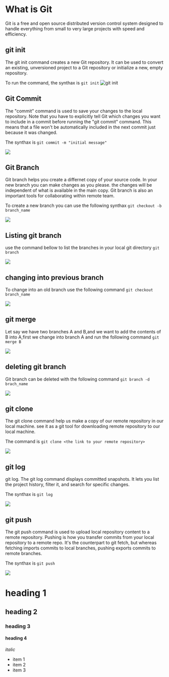 # What is Git

Git is a free and open source distributed version control system designed to handle everything from small to very large projects with speed and efficiency.

## git init

The git init command creates a new Git repository. It can be used to convert an existing, unversioned project to a Git repository or initialize a new, empty repository.

To run the command, the synthax is `git init`
![git init](./img/01.git_init.png)

## Git Commit

The "commit" command is used to save your changes to the local repository. Note that you have to explicitly tell Git which changes you want to include in a commit before running the "git commit" command. This means that a file won't be automatically included in the next commit just because it was changed.

The synthax is `git commit -m "initial message"`

![](./img/02.git_commit.png)

## Git Branch

Git branch helps you create a differnet copy of your source code. In your new branch you can make changes as you please. the changes will be independent of what is available in the main copy. Git branch is also an important tools for collaborating within remote team.

To create a new branch you can use the following synthax `git checkout -b branch_name`

![](./img/03.git_branch.png)

## Listing git branch

use the command bellow to list the branches in your local git directory `git branch`

![](./img/04.listing_git_branch.png)

## changing into previous branch

To change into an old branch use the following command
`git checkout branch_name`

![](./img/05.changing_into_previous_branch.png)

## git merge

Let say we have two branches A and B,and we want to add the contents of B into A,first we change into branch A and run the following command `git merge B`

![](./img/06.git_merge.png)

## deleting git branch

Git branch can be deleted with the following command `git branch -d brach_name`

![](./img/07.deleting_git_branch.png)

## git clone

The git clone command help us make a copy of our remote repository in our local machine. see it as a git tool for downloading remote repository to our local machine.

The command is `git clone <the link to your remote repository>`

![](./img/08.git_clone.png)

## git log

git log. The git log command displays committed snapshots. It lets you list the project history, filter it, and search for specific changes.

The synthax is `git log`

![](./img/09.git_log.png)

## git push

The git push command is used to upload local repository content to a remote repository. Pushing is how you transfer commits from your local repository to a remote repo. It's the counterpart to git fetch, but whereas fetching imports commits to local branches, pushing exports commits to remote branches.

The synthax is `git push`

![](./img/10.git_push.png)

# heading 1
## heading 2
### heading 3
#### heading 4

_italic_

- item 1
- item 2
- item 3